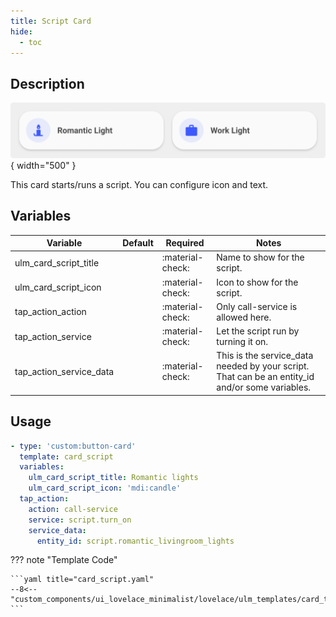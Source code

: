 ```yaml
---
title: Script Card
hide:
  - toc
---
```

<!-- markdownlint-disable MD046 -->

## Description

![example-image](../../assets/img/ulm_cards/card_script.png){ width="500" }

This card starts/runs a script. You can configure icon and text.

## Variables

| Variable | Default | Required         | Notes             |
|----------|---------|------------------|-------------------|
| ulm_card_script_title     |         | :material-check: | Name to show for the script. |
|ulm_card_script_icon|   | :material-check: | Icon to show for the script. |
|tap_action_action|   | :material-check: | Only call-service is allowed here. |
|tap_action_service|   | :material-check: | Let the script run by turning it on. |
|tap_action_service_data|   | :material-check: | This is the service_data needed by your script. That can be an entity_id and/or some variables. |

## Usage

```yaml
- type: 'custom:button-card'
  template: card_script
  variables:
    ulm_card_script_title: Romantic lights
    ulm_card_script_icon: 'mdi:candle'
  tap_action:
    action: call-service
    service: script.turn_on
    service_data:
      entity_id: script.romantic_livingroom_lights
```

??? note "Template Code"

    ```yaml title="card_script.yaml"
    --8<-- "custom_components/ui_lovelace_minimalist/lovelace/ulm_templates/card_templates/cards/card_script.yaml"
    ```
